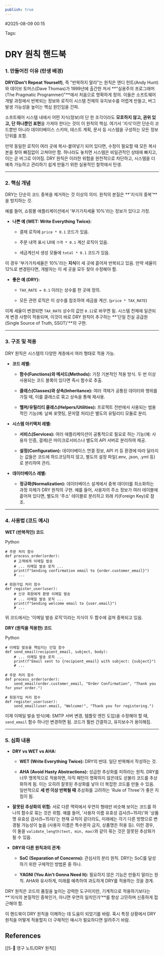 ```yaml
---
publish: true
---
```

#2025-08-09 00:15

Tags:

# DRY 원칙 핸드북

### 1. 만들어진 이유 (탄생 배경)

**DRY(Don't Repeat Yourself)**, 즉 "반복하지 말라"는 원칙은 앤디 헌트(Andy Hunt)와 데이브 토머스(Dave Thomas)가 1999년에 출간한 저서 **"실용주의 프로그래머 (The Pragmatic Programmer)"**에서 처음으로 명확하게 정의. 이들은 소프트웨어 개발 과정에서 반복되는 정보와 로직이 시스템 전체의 유지보수를 어렵게 만들고, 버그 발생 가능성을 높이는 핵심 원인임을 간파.

소프트웨어 시스템 내에서 어떤 지식(정보)의 단 한 조각이라도 **모호하지 않고, 권위 있고, 단 하나뿐인 표현**을 가져야 한다는 것이 이 원칙의 핵심. 여기서 '지식'이란 단순히 코드뿐만 아니라 데이터베이스 스키마, 테스트 계획, 문서 등 시스템을 구성하는 모든 정보 단위를 포함.

만약 동일한 로직이 여러 곳에 복사-붙여넣기 되어 있다면, 수정이 필요할 때 모든 복사본을 찾아 빠짐없이 고쳐야만 함. 하나라도 놓치면 시스템은 비일관적인 상태에 빠지고, 이는 곧 버그로 이어짐. DRY 원칙은 이러한 위험을 원천적으로 차단하고, 시스템을 더 예측 가능하고 관리하기 쉽게 만들기 위한 실용적인 철학에서 탄생.

---

### 2. 핵심 개념

DRY는 단순히 코드 중복을 제거하는 것 이상의 의미. 원칙의 본질은 **'지식의 중복'**을 방지하는 것.

예를 들어, 쇼핑몰 애플리케이션에서 '부가가치세율 10%'라는 정보가 있다고 가정.

- **나쁜 예 (WET: Write Everything Twice):**
    
    - 결제 로직에 `price * 0.1` 코드가 있음.
        
    - 주문 내역 표시 UI에 `가격 * 0.1` 계산 로직이 있음.
        
    - 세금계산서 생성 모듈에 `total * 0.1` 코드가 있음.
        

이 경우 '부가가치세율은 10%'라는 **지식**이 세 곳에 흩어져 반복되고 있음. 만약 세율이 12%로 변경된다면, 개발자는 이 세 곳을 모두 찾아 수정해야 함.

- **좋은 예 (DRY):**
    
    - `TAX_RATE = 0.1` 이라는 상수를 한 곳에 정의.
        
    - 모든 관련 로직은 이 상수를 참조하여 세금을 계산. (`price * TAX_RATE`)
        

이제 세율이 변경되면 `TAX_RATE` 상수의 값만 `0.12`로 바꾸면 됨. 시스템 전체에 일관되게 변경 사항이 적용되며, 이것이 바로 DRY 원칙이 추구하는 **'단일 진실 공급원(Single Source of Truth, SSOT)'**의 구현.

---

### 3. 구조 및 적용

DRY 원칙은 시스템의 다양한 계층에서 여러 형태로 적용 가능.

- **코드 레벨:**
    
    - **함수(Functions)와 메서드(Methods):** 가장 기본적인 적용 방식. 두 번 이상 사용되는 코드 블록이 있다면 즉시 함수로 추출.
        
    - **클래스(Classes)와 상속(Inheritance):** 여러 객체가 공통된 데이터와 행위를 가질 때, 이를 클래스로 묶고 상속을 통해 재사용.
        
    - **헬퍼/유틸리티 클래스(Helpers/Utilities):** 프로젝트 전반에서 사용되는 범용적인 기능(예: 날짜 포맷팅, 문자열 처리)은 별도의 유틸리티 모듈로 분리.
        
- **시스템 아키텍처 레벨:**
    
    - **서비스(Services):** 여러 애플리케이션이 공통적으로 필요로 하는 기능(예: 사용자 인증, 결제)은 마이크로서비스나 별도의 API 서버로 분리하여 제공.
        
    - **설정(Configuration):** 데이터베이스 연결 정보, API 키 등 환경에 따라 달라지는 값들은 코드에 하드코딩하지 않고, 별도의 설정 파일(.env, .json, .yml 등)로 분리하여 관리.
        
- **데이터베이스 레벨:**
    
    - **정규화(Normalization):** 데이터베이스 설계에서 중복 데이터를 최소화하는 과정 자체가 DRY 원칙의 구현. 예를 들어, 사용자의 주소 정보가 여러 테이블에 흩어져 있다면, 별도의 '주소' 테이블로 분리하고 외래 키(Foreign Key)로 참조.
        

---

### 4. 사용법 (코드 예시)

**WET (반복적인) 코드**

Python

```
# 주문 처리 함수
def process_order(order):
    # 고객에게 이메일 발송
    # ... 이메일 발송 로직 ...
    print(f"Sending confirmation email to {order.customer_email}")
    # ...

# 회원가입 처리 함수
def register_user(user):
    # 신규 회원에게 환영 이메일 발송
    # ... 이메일 발송 로직 ...
    print(f"Sending welcome email to {user.email}")
    # ...
```

위 코드에서는 '이메일 발송 로직'이라는 지식이 두 함수에 걸쳐 중복되고 있음.

**DRY (원칙을 적용한) 코드**

Python

```
# 이메일 발송을 책임지는 단일 함수
def send_email(recipient_email, subject, body):
    # ... 이메일 발송 로직 ...
    print(f"Email sent to {recipient_email} with subject: {subject}")
    # ...

# 주문 처리 함수
def process_order(order):
    send_email(order.customer_email, "Order Confirmation", "Thank you for your order.")

# 회원가입 처리 함수
def register_user(user):
    send_email(user.email, "Welcome!", "Thank you for registering.")
```

이제 이메일 발송 방식(예: SMTP 서버 변경, 템플릿 엔진 도입)을 수정해야 할 때, `send_email` 함수 하나만 변경하면 됨. 코드가 훨씬 간결하고, 유지보수가 용이해짐.

---

### 5. 심화 내용

- **DRY vs WET vs AHA:**
    
    - **WET (Write Everything Twice):** DRY의 반대. 일단 반복해서 작성하는 것.
        
    - **AHA (Avoid Hasty Abstractions):** 성급한 추상화를 피하라는 원칙. DRY를 너무 맹목적으로 적용하면, 아직 패턴이 명확하지 않은데도 섣불리 코드를 추상화하게 됨. 이는 오히려 잘못된 추상화를 낳아 더 복잡한 코드를 만들 수 있음. 일반적으로 **세 번 이상 반복될 때** 추상화를 고려하는 'Rule of Three'가 좋은 지침이 됨.
        
- **잘못된 추상화의 위험:** 서로 다른 맥락에서 우연히 형태만 비슷해 보이는 코드를 하나의 함수로 묶는 것은 위험. 예를 들어, '사용자 이름 유효성 검사(5~15자)'와 '상품명 유효성 검사(5~15자)'는 현재 규칙이 같더라도, 미래에는 각기 다른 방향으로 변경될 가능성이 높음 (사용자 이름은 특수문자 금지, 상품명은 허용 등). 이런 경우, 이 둘을 `validate_length(text, min, max)`와 같이 묶는 것은 잘못된 추상화가 될 수 있음.
    
- **DRY와 다른 원칙과의 관계:**
    
    - **SoC (Separation of Concerns):** 관심사의 분리 원칙. DRY는 SoC를 달성하기 위한 구체적인 방법론 중 하나.
        
    - **YAGNI (You Ain't Gonna Need It):** 필요하지 않은 기능은 만들지 말라는 원칙. AHA와 유사하게, 미래를 예측하여 과도하게 DRY를 적용하는 것을 경계.
        

DRY 원칙은 코드의 품질을 높이는 강력한 도구이지만, 기계적으로 적용하기보다는 **'지식의 본질적인 중복인가, 아니면 우연의 일치인가'**를 항상 고민하며 신중하게 접근해야 함.

이 핸드북이 DRY 원칙을 이해하는 데 도움이 되었기를 바람. 혹시 특정 상황에서 DRY 원칙을 어떻게 적용할지 더 구체적인 예시가 필요하다면 알려주기 바람.

## References
[[5-💎 영구 노트/DRY 원칙]]
